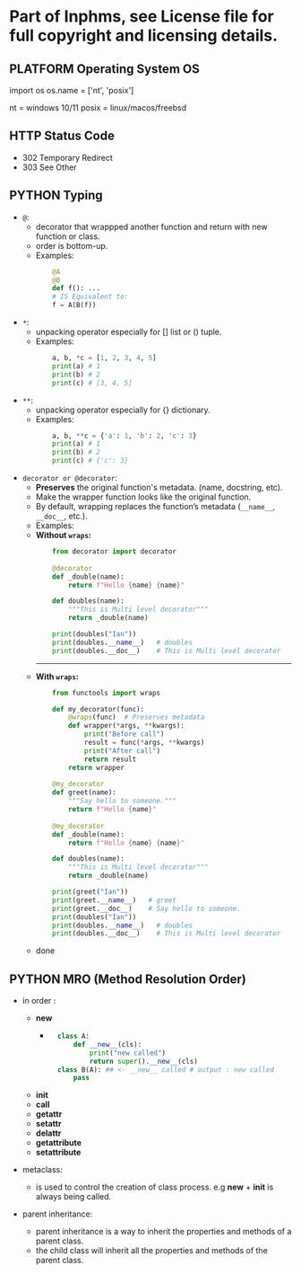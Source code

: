 # Part of Inphms, see License file for full copyright and licensing details.

## PLATFORM Operating System OS
import os
os.name = ['nt', 'posix']

nt = windows 10/11
posix = linux/macos/freebsd

## HTTP Status Code
- 302 Temporary Redirect
- 303 See Other


## PYTHON Typing
- `@`:
    - decorator that wrappped another function and return with new function or class.
    - order is bottom-up.
    - Examples:
        ```python
            @A
            @B
            def f(): ...
            # IS Equivalent to:
            f = A(B(f))
        ```
- `*`:
    - unpacking operator especially for [] list or () tuple.
    - Examples:
        ```python
            a, b, *c = [1, 2, 3, 4, 5]
            print(a) # 1
            print(b) # 2
            print(c) # [3, 4, 5]
        ```
- `**`:
    - unpacking operator especially for {} dictionary.
    - Examples:
        ```python
            a, b, **c = {'a': 1, 'b': 2, 'c': 3}
            print(a) # 1
            print(b) # 2
            print(c) # {'c': 3}
        ```
- `decorator or @decorator`:
    - **Preserves** the original function's metadata. (name, docstring, etc).
    - Make the wrapper function looks like the original function.
    - By default, wrapping replaces the function’s metadata (`__name__`, `__doc__`, etc.).
    - Examples:
    - **Without `wraps`:**
        ```python
            from decorator import decorator
            
            @decorator
            def _double(name):
                return f"Hello {name} {name}"

            def doubles(name):
                """This is Multi level decorator"""
                return _double(name)

            print(doubles("Ian"))
            print(doubles.__name__)   # doubles
            print(doubles.__doc__)    # This is Multi level decorator
        ```
        ---
    - **With `wraps`:**
        ```python
            from functools import wraps

            def my_decorator(func):
                @wraps(func)  # Preserves metadata
                def wrapper(*args, **kwargs):
                    print("Before call")
                    result = func(*args, **kwargs)
                    print("After call")
                    return result
                return wrapper
            
            @my_decorator
            def greet(name):
                """Say hello to someone."""
                return f"Hello {name}"
            
            @my_decorator
            def _double(name):
                return f"Hello {name} {name}"

            def doubles(name):
                """This is Multi level decorator"""
                return _double(name)

            print(greet("Ian"))
            print(greet.__name__)   # greet
            print(greet.__doc__)    # Say hello to someone.
            print(doubles("Ian"))
            print(doubles.__name__)   # doubles
            print(doubles.__doc__)    # This is Multi level decorator
        ```
    - done

## PYTHON MRO (Method Resolution Order)
- in order :
    - __new__
        - ```python
            class A:
                def __new__(cls):
                    print("new called")
                    return super().__new__(cls)
            class B(A): ## <- __new__ called # output : new called
                pass
          ```
    - __init__
    - __call__
    - __getattr__
    - __setattr__
    - __delattr__
    - __getattribute__
    - __setattribute__

- metaclass:
    - is used to control the creation of class process. e.g __new__ + __init__ is always being called.

- parent inheritance:
    - parent inheritance is a way to inherit the properties and methods of a parent class.
    - the child class will inherit all the properties and methods of the parent class.



